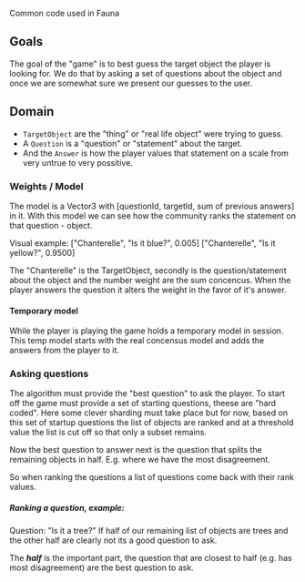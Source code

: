 ﻿Common code used in Fauna

## Goals
The goal of the "game" is to best guess the target object the player is looking for. We do that by asking a set of questions about the object and once we are somewhat sure we present our guesses to the user.  

## Domain
- ```TargetObject``` are the "thing" or "real life object" were trying to guess.
- A ```Question``` is a "question" or "statement" about the target.
- And the ```Answer``` is how the player values that statement on a scale from very untrue to very possitive.

### Weights / Model
The model is a Vector3 with [questionId, targetId, sum of previous answers] in it. With this model we can see how the community ranks the statement on that question - object. 

Visual example: 
["Chanterelle", "Is it blue?", 0.005]
["Chanterelle", "Is it yellow?", 0.9500]

The "Chanterelle" is the TargetObject, secondly is the question/statement about the object and the number weight are the sum concencus. When the player answers the question it alters the weight  in the favor of it's answer. 

#### Temporary model
While the player is playing the game holds a temporary model in session. This temp model starts with the real concensus model and adds the answers from the player to it. 

### Asking questions
The algorithm must provide the "best question" to ask the player. To start off the game must provide a set of starting questions, theese are "hard coded". Here some clever sharding must take place but for now, based on this set of startup questions the list of objects are ranked and at a threshold value the list is cut off so that only a subset remains.

Now the best question to answer next is the question that splits the remaining objects in half. E.g. where we have the most disagreement.

So when ranking the questions a list of questions come back with their rank values.

##### Ranking a question, example: 
Question: "Is it a tree?"
If half of our remaining list of objects are trees and the other half are clearly not its a good question to ask.

The ***half*** is the important part, the question that are closest to half (e.g. has most disagreement) are the best question to ask.
